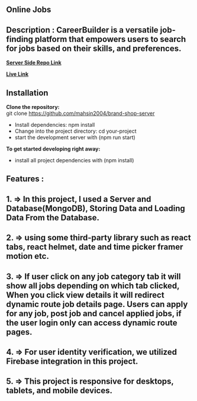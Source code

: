 ## Online Jobs

## Description : CareerBuilder is a versatile job-finding platform that empowers users to search for jobs based on their skills, and preferences.

**[Server Side Repo Link](https://github.com/mahsin2004/jobs-platform-server)**

**[Live Link](https://jobs-platform-client.web.app)**

## Installation

**Clone the repository:** <br/>
git clone https://github.com/mahsin2004/brand-shop-server

<ul>
<li>
Install dependencies: npm install</li>
<li>
Change into the project directory: cd your-project</li>
  <li>start the development server with (npm run start)</li>
</ul>

**To get started developing right away:**

<ul>
<li>install all project dependencies with (npm install)</li>

</ul>

## Features :

## 1. => In this project, I used a Server and Database(MongoDB), Storing Data and Loading Data From the Database.
## 2. => using some third-party library such as react tabs, react helmet, date and time picker framer motion etc.
## 3. => If user click on any job category tab it will show all jobs depending on which tab clicked, When you click view details it will redirect dynamic route job details page. Users can apply for any job, post job and cancel applied jobs, if the user login only can access dynamic route pages.
## 4. => For user identity verification, we utilized Firebase integration in this project.
## 5. => This project is responsive for desktops, tablets, and mobile devices. 
